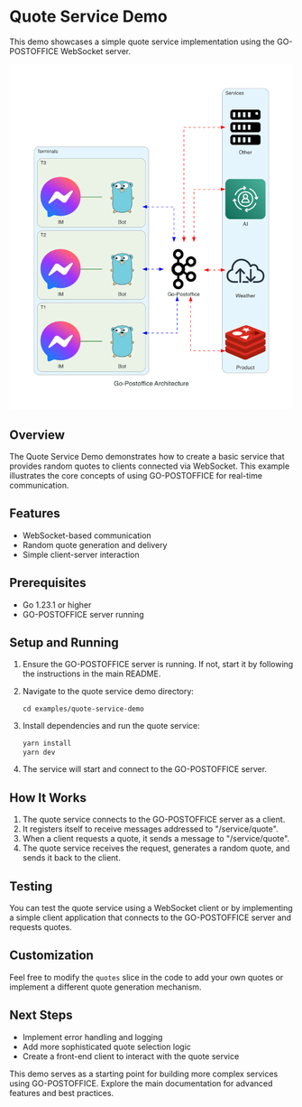 # Quote Service Demo

This demo showcases a simple quote service implementation using the GO-POSTOFFICE WebSocket server.

![Global Architecture Diagram](../../docs/imgs/global_architecture_diagram_en.png)

## Overview

The Quote Service Demo demonstrates how to create a basic service that provides random quotes to clients connected via WebSocket. This example illustrates the core concepts of using GO-POSTOFFICE for real-time communication.

## Features

- WebSocket-based communication
- Random quote generation and delivery
- Simple client-server interaction

## Prerequisites

- Go 1.23.1 or higher
- GO-POSTOFFICE server running

## Setup and Running

1. Ensure the GO-POSTOFFICE server is running. If not, start it by following the instructions in the main README.

2. Navigate to the quote service demo directory:
   ```
   cd examples/quote-service-demo
   ```

3. Install dependencies and run the quote service:
   ```
   yarn install
   yarn dev
   ```

4. The service will start and connect to the GO-POSTOFFICE server.

## How It Works

1. The quote service connects to the GO-POSTOFFICE server as a client.
2. It registers itself to receive messages addressed to "/service/quote".
3. When a client requests a quote, it sends a message to "/service/quote".
4. The quote service receives the request, generates a random quote, and sends it back to the client.

## Testing

You can test the quote service using a WebSocket client or by implementing a simple client application that connects to the GO-POSTOFFICE server and requests quotes.

## Customization

Feel free to modify the `quotes` slice in the code to add your own quotes or implement a different quote generation mechanism.

## Next Steps

- Implement error handling and logging
- Add more sophisticated quote selection logic
- Create a front-end client to interact with the quote service

This demo serves as a starting point for building more complex services using GO-POSTOFFICE. Explore the main documentation for advanced features and best practices.
